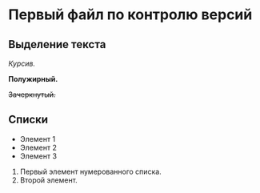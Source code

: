 # Первый файл по контролю версий

## Выделение текста

*Курсив.*

**Полужирный.**

~~Зачеркнутый.~~

## Списки

* Элемент 1
* Элемент 2
* Элемент 3

1. Первый элемент нумерованного списка.
2. Второй элемент.